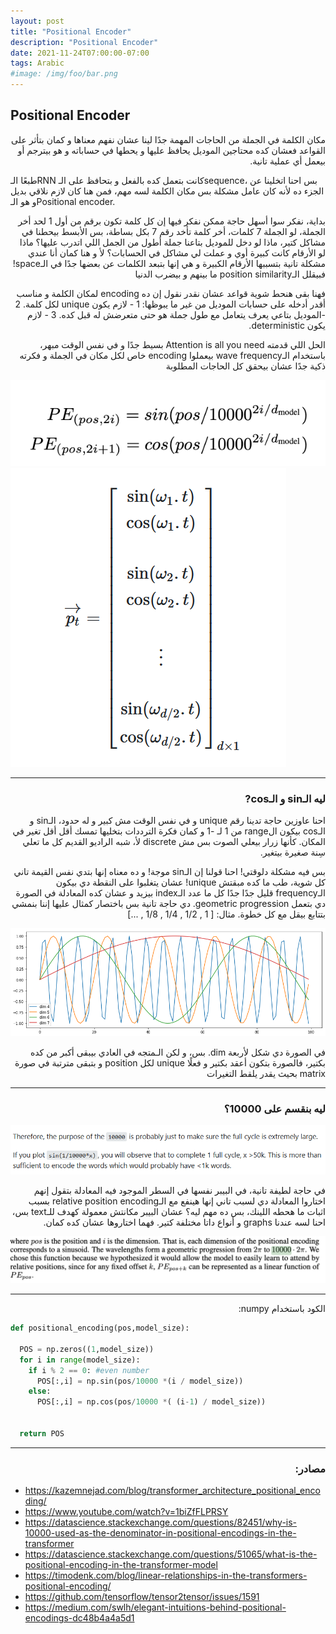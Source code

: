 ```yaml
---
layout: post
title: "Positional Encoder"
description: "Positional Encoder"
date: 2021-11-24T07:00:00-07:00
tags: Arabic
#image: /img/foo/bar.png
---
```


## Positional Encoder

<p dir='rtl' align='right'>
مكان الكلمة في الجملة من الحاجات المهمة جدًا لينا عشان نفهم معناها و كمان بتأثر على القواعد فعشان كده محتاجين الموديل يحافظ عليها و يحطها في حساباته و هو بيترجم أو بيعمل أي عملية تانية.

طبعًا الـRNN كانت بتعمل كده بالفعل و بتحافظ على الـsequence، بس احنا اتخلينا عن الجزء ده لأنه كان عامل مشكلة بس مكان الكلمة لسه مهم، فمن هنا كان لازم نلاقي بديل و هو الـPositional encoder.
</p>

<p dir='rtl' align='right'>
  بداية، نفكر سوا أسهل حاجة ممكن نفكر فيها إن كل كلمة تكون برقم من أول 1 لحد أخر الجملة، لو الجملة 7 كلمات، أخر كلمة تأخد رقم 7 بكل بساطة، بس
 الأبسط بيحطنا في مشاكل كتير، ماذا لو دخل للموديل بتاعنا جملة أطول من الجمل اللي اتدرب عليها؟ ماذا لو الأرقام كانت كبيرة أوي و عملت لي مشاكل في الحسابات؟ لأ و هنا كمان أنا عندي مشكلة تانية بتسببها الأرقام الكبيرة و هي إنها بتبعد الكلمات عن بعضها جدًا في الـspace! فبيقلل الـposition similarity ما بينهم و بيضرب الدنيا
</p>

<p dir='rtl' align='right'>
فهنا بقى هنحط شوية قواعد عشان نقدر نقول إن ده encoding لمكان الكلمة و مناسب أقدر أدخله على حسابات الموديل من غير ما يبوظها:
1 - لازم يكون unique لكل كلمة.
2 -الموديل بتاعي يعرف يتعامل مع طول جملة هو حتى متعرضش له قبل كده.
3 - لازم يكون deterministic.
</p>

<p dir='rtl' align='right'>
الحل اللي قدمته Attention is all you need بسيط جدًا و في نفس الوقت مبهر،  باستخدام الـwave frequency بيعملوا encoding خاص لكل مكان في الجملة و فكرته ذكية جدًا عشان بيحقق كل الحاجات المطلوبة 
</p>

![Equation](./Photos/Encoder/equation.png)
![Vector](./Photos/Encoder/vector.png)

----
 
<h3 dir='rtl' align='right'>ليه الـsin و الـcos? </h3>

<p dir='rtl' align='right'>
احنا عاوزين حاجة تدينا رقم unique و في نفس الوقت مش كبير و له حدود، الـsin و الـcos بيكون الrange من 1 لـ -1 و كمان فكرة الترددات بتخليها تمسك أقل أقل تغير في المكان. كأنها زرار بيعلي الصوت بس مش discrete لأ، شبه الراديو القديم كل ما تعلي سِنة صغيرة بيتغير. 
</p>

<p dir='rtl' align='right'>
بس فيه مشكلة دلوقتي! احنا قولنا إن الـsin موجة! و ده معناه إنها بتدي نفس القيمة تاني كل شوية، طب ما كده مبقتش unique!
عشان يتغلبوا على النقطة دي بيكون الـfrequency قليل جدًا جدًا كل ما عدد الـindex بيزيد و عشان كده المعادلة في الصورة دي  بتعمل geometric progression. دي حاجة تانية بس باختصار كمثال عليها إننا بنمشي بتتابع بيقل مع كل خطوة. مثال: [ 1 , 1/2 , 1/4 , 1/8 , ...] 
</p>

![Waves](./Photos/Encoder/index.png)


<p dir='rtl' align='right'>
في الصورة دي شكل لأربعة dim. بس، و لكن الـمتجه في العادي بيبقى أكبر من كده بكتير، فالصورة بتكون أعقد بكتير و فعلًا unique لكل position و بتبقى مترتبة في صورة matrix بحيث يقدر يلقط التغيرات
</p>

----

<h3 dir='rtl' align='right'>ليه بنقسم على 10000؟ </h3>


![10000](./Photos/Encoder/why10000.png)

<p dir='rtl' align='right'>
في حاجة لطيفة تانية، في البيبر نفسها في السطر الموجود فيه المعادلة بتقول إنهم اختاروا المعادلة دي لسبب تاني إنها هينفع مع الـrelative position encoding بسبب اثبات ما هحطه اللينك، بس ده مهم ليه؟ عشان البيبر مكانتش معمولة كهدف للـtext بس، احنا لسه عندنا graphs و أنواع داتا مختلفة كتير. فهما اختاروها عشان كده كمان.
</p>

![why_eq](./Photos/Encoder/why_eq.png)

----

<p dir='rtl' align='right'>
الكود باستخدام numpy: 
</p>



```python
def positional_encoding(pos,model_size):

  POS = np.zeros((1,model_size)) 
  for i in range(model_size):
    if i % 2 == 0: #even number
      POS[:,i] = np.sin(pos/10000 *(i / model_size)) 
    else:
      POS[:,i] = np.cos(pos/10000 *( (i-1) / model_size)) 
     
      
  return POS
```
----

<h3 dir='rtl' align='right'> مصادر:</h3> 

* <a>https://kazemnejad.com/blog/transformer_architecture_positional_encoding/</a>
* <a>https://www.youtube.com/watch?v=1biZfFLPRSY</a>
* <a>https://datascience.stackexchange.com/questions/82451/why-is-10000-used-as-the-denominator-in-positional-encodings-in-the-transformer</a>
* <a>https://datascience.stackexchange.com/questions/51065/what-is-the-positional-encoding-in-the-transformer-model</a>
* <a>https://timodenk.com/blog/linear-relationships-in-the-transformers-positional-encoding/</a>
* <a>https://github.com/tensorflow/tensor2tensor/issues/1591</a>
* <a>https://medium.com/swlh/elegant-intuitions-behind-positional-encodings-dc48b4a4a5d1</a>
